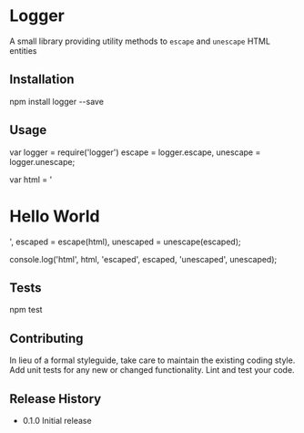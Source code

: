 Logger
=========

A small library providing utility methods to `escape` and `unescape` HTML entities

## Installation

  npm install logger --save

## Usage

  var logger = require('logger')
      escape = logger.escape,
      unescape = logger.unescape;

  var html = '<h1>Hello World</h1>',
      escaped = escape(html),
      unescaped = unescape(escaped);

  console.log('html', html, 'escaped', escaped, 'unescaped', unescaped);

## Tests

  npm test

## Contributing

In lieu of a formal styleguide, take care to maintain the existing coding style.
Add unit tests for any new or changed functionality. Lint and test your code.

## Release History

* 0.1.0 Initial release